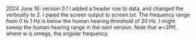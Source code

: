 2024 June 16: version 0.1
I added a header row to data, and changed the verbosity to 2. I piped the screen output to screen.txt. The frequency range from 0 to 1 Hz is below the human hearing threshold of 20 Hz. I might sweep the human hearing range in the next version. Note that w=2PIf, where w is omega, the angular frequency.
